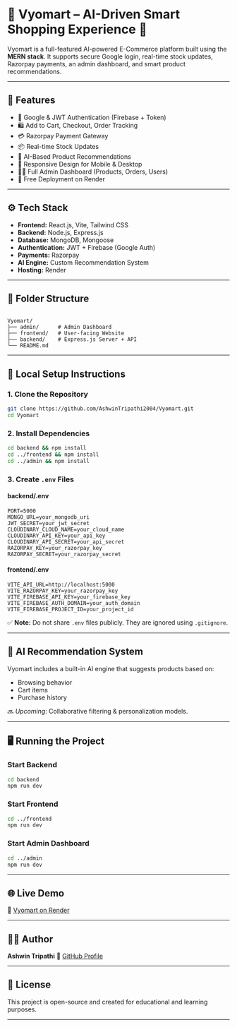 # 🧠 Vyomart – AI-Driven Smart Shopping Experience 🛒

Vyomart is a full-featured AI-powered E-Commerce platform built using the **MERN stack**. It supports secure Google login, real-time stock updates, Razorpay payments, an admin dashboard, and smart product recommendations. 

---

## 🚀 Features

- 🔐 Google & JWT Authentication (Firebase + Token)
- 🛍️ Add to Cart, Checkout, Order Tracking
- 💳 Razorpay Payment Gateway
- 📦 Real-time Stock Updates
- 🤖 AI-Based Product Recommendations
- 📱 Responsive Design for Mobile & Desktop
- 🧑‍💼 Full Admin Dashboard (Products, Orders, Users)
- 🚀 Free Deployment on Render

---

## ⚙️ Tech Stack

- **Frontend:** React.js, Vite, Tailwind CSS  
- **Backend:** Node.js, Express.js  
- **Database:** MongoDB, Mongoose  
- **Authentication:** JWT + Firebase (Google Auth)  
- **Payments:** Razorpay  
- **AI Engine:** Custom Recommendation System  
- **Hosting:** Render

---

## 📁 Folder Structure

```

Vyomart/
├── admin/      # Admin Dashboard
├── frontend/   # User-facing Website
├── backend/    # Express.js Server + API
└── README.md

````

---

## 🔧 Local Setup Instructions

### 1. Clone the Repository

```bash
git clone https://github.com/AshwinTripathi2004/Vyomart.git
cd Vyomart
````

### 2. Install Dependencies

```bash
cd backend && npm install
cd ../frontend && npm install
cd ../admin && npm install
```

### 3. Create `.env` Files

#### backend/.env

```
PORT=5000
MONGO_URL=your_mongodb_uri
JWT_SECRET=your_jwt_secret
CLOUDINARY_CLOUD_NAME=your_cloud_name
CLOUDINARY_API_KEY=your_api_key
CLOUDINARY_API_SECRET=your_api_secret
RAZORPAY_KEY=your_razorpay_key
RAZORPAY_SECRET=your_razorpay_secret
```

#### frontend/.env

```
VITE_API_URL=http://localhost:5000
VITE_RAZORPAY_KEY=your_razorpay_key
VITE_FIREBASE_API_KEY=your_firebase_key
VITE_FIREBASE_AUTH_DOMAIN=your_auth_domain
VITE_FIREBASE_PROJECT_ID=your_project_id
```

✅ **Note:** Do not share `.env` files publicly. They are ignored using `.gitignore`.

---

## 🧠 AI Recommendation System

Vyomart includes a built-in AI engine that suggests products based on:

* Browsing behavior
* Cart items
* Purchase history

🔜 *Upcoming*: Collaborative filtering & personalization models.

---

## 🖥️ Running the Project

### Start Backend

```bash
cd backend
npm run dev
```

### Start Frontend

```bash
cd ../frontend
npm run dev
```

### Start Admin Dashboard

```bash
cd ../admin
npm run dev
```

---

## 🌐 Live Demo

🔗 [Vyomart on Render](https://vyomart-frontend.onrender.com) 

---

## 👨‍💻 Author

**Ashwin Tripathi**
🔗 [GitHub Profile](https://github.com/AshwinTripathi2004)

---

## 📄 License

This project is open-source and created for educational and learning purposes.

---
